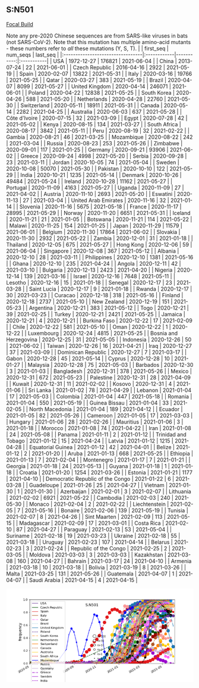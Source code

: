 

## S:N501
[Focal Build](https://nextstrain.org/groups/neherlab/ncov/S.N501)

Note any pre-2020 Chinese sequences are from SARS-like viruses in bats (not SARS-CoV-2).
Note that this mutation has multiple amino-acid mutants - these numbers refer to _all_ these mutations (Y, S, T).
|                                  | first_seq   |   num_seqs | last_seq   |
|:---------------------------------|:------------|-----------:|:-----------|
| USA                              | 1972-12-27  |     176821 | 2021-06-04 |
| China                            | 2013-07-24  |         22 | 2021-06-01 |
| Czech Republic                   | 2016-04-16  |       2922 | 2021-05-19 |
| Spain                            | 2020-02-07  |      13822 | 2021-05-31 |
| Italy                            | 2020-03-16  |      19766 | 2021-05-25 |
| Qatar                            | 2020-03-27  |        383 | 2021-05-19 |
| Brazil                           | 2020-04-07  |       8099 | 2021-05-27 |
| United Kingdom                   | 2020-04-14  |     246071 | 2021-06-01 |
| Poland                           | 2020-04-22  |      12838 | 2021-05-25 |
| South Korea                      | 2020-04-26  |        588 | 2021-05-20 |
| Netherlands                      | 2020-04-28  |      22760 | 2021-05-30 |
| Switzerland                      | 2020-05-11  |      18911 | 2021-05-31 |
| Canada                           | 2020-05-14  |       2282 | 2021-04-25 |
| Australia                        | 2020-06-03  |        637 | 2021-05-28 |
| Côte d'Ivoire                    | 2020-07-15  |         32 | 2021-03-09 |
| Egypt                            | 2020-07-28  |         42 | 2021-05-02 |
| Kenya                            | 2020-08-15  |        134 | 2021-03-27 |
| South Africa                     | 2020-08-17  |       3842 | 2021-05-11 |
| Peru                             | 2020-08-19  |         32 | 2021-02-22 |
| Gambia                           | 2020-08-21  |         46 | 2021-03-25 |
| Mozambique                       | 2020-08-22  |        242 | 2021-03-04 |
| Russia                           | 2020-08-23  |        253 | 2021-05-26 |
| Zimbabwe                         | 2020-09-01  |        117 | 2021-01-25 |
| Germany                          | 2020-09-21  |      93906 | 2021-06-02 |
| Greece                           | 2020-09-24  |       4998 | 2021-05-20 |
| Serbia                           | 2020-09-28  |         23 | 2021-03-11 |
| Jordan                           | 2020-10-05  |         74 | 2021-05-04 |
| Sweden                           | 2020-10-08  |      50070 | 2021-05-30 |
| Pakistan                         | 2020-10-10  |        122 | 2021-05-29 |
| India                            | 2020-10-21  |       1235 | 2021-05-14 |
| Denmark                          | 2020-10-26  |      49484 | 2021-05-24 |
| Ireland                          | 2020-10-28  |      11162 | 2021-05-27 |
| Portugal                         | 2020-11-09  |       4163 | 2021-05-27 |
| Uganda                           | 2020-11-09  |         27 | 2021-04-02 |
| Austria                          | 2020-11-10  |       2693 | 2021-05-20 |
| Eswatini                         | 2020-11-13  |         27 | 2021-03-04 |
| United Arab Emirates             | 2020-11-16  |         32 | 2021-01-14 |
| Slovenia                         | 2020-11-16  |       5675 | 2021-05-18 |
| France                           | 2020-11-17  |      28995 | 2021-05-29 |
| Norway                           | 2020-11-20  |       6651 | 2021-05-31 |
| Iceland                          | 2020-11-21  |         21 | 2021-01-05 |
| Botswana                         | 2020-11-21  |        114 | 2021-05-22 |
| Malawi                           | 2020-11-25  |        154 | 2021-01-25 |
| Japan                            | 2020-11-29  |      11579 | 2021-06-01 |
| Belgium                          | 2020-11-30  |      17864 | 2021-06-02 |
| Slovakia                         | 2020-11-30  |       2932 | 2021-05-22 |
| Zambia                           | 2020-12-01  |         31 | 2021-01-18 |
| Thailand                         | 2020-12-05  |        675 | 2021-05-27 |
| Hong Kong                        | 2020-12-06  |         59 | 2021-06-04 |
| Singapore                        | 2020-12-08  |        367 | 2021-05-12 |
| Albania                          | 2020-12-10  |         28 | 2021-03-11 |
| Philippines                      | 2020-12-10  |       1381 | 2021-05-16 |
| Ghana                            | 2020-12-10  |        235 | 2021-04-24 |
| Angola                           | 2020-12-11  |         42 | 2021-03-10 |
| Bulgaria                         | 2020-12-13  |       2423 | 2021-04-20 |
| Nigeria                          | 2020-12-14  |        139 | 2021-03-16 |
| Israel                           | 2020-12-16  |       7648 | 2021-05-11 |
| Lesotho                          | 2020-12-16  |         15 | 2021-01-18 |
| Senegal                          | 2020-12-17  |         23 | 2021-03-28 |
| Saint Lucia                      | 2020-12-17  |          9 | 2021-01-18 |
| Rwanda                           | 2020-12-17  |         30 | 2021-03-23 |
| Curacao                          | 2020-12-18  |        318 | 2021-05-16 |
| Finland                          | 2020-12-18  |       2737 | 2021-05-10 |
| New Zealand                      | 2020-12-19  |        151 | 2021-05-23 |
| Argentina                        | 2020-12-21  |        383 | 2021-05-12 |
| Togo                             | 2020-12-21  |         39 | 2021-02-25 |
| Turkey                           | 2020-12-21  |       2421 | 2021-05-25 |
| Jamaica                          | 2020-12-21  |          4 | 2020-12-21 |
| Burkina Faso                     | 2020-12-22  |         17 | 2021-02-09 |
| Chile                            | 2020-12-22  |        581 | 2021-05-10 |
| Oman                             | 2020-12-22  |          1 | 2020-12-22 |
| Luxembourg                       | 2020-12-24  |       4815 | 2021-05-25 |
| Bosnia and Herzegovina           | 2020-12-25  |         31 | 2021-05-05 |
| Indonesia                        | 2020-12-26  |         50 | 2021-06-02 |
| Taiwan                           | 2020-12-26  |         16 | 2021-04-21 |
| Iraq                             | 2020-12-27  |         37 | 2021-03-09 |
| Dominican Republic               | 2020-12-27  |          7 | 2021-03-17 |
| Gabon                            | 2020-12-28  |         45 | 2021-05-14 |
| Cyprus                           | 2020-12-28  |         10 | 2021-01-27 |
| Malaysia                         | 2020-12-28  |         75 | 2021-05-03 |
| Barbados                         | 2020-12-30  |          3 | 2021-01-03 |
| Bangladesh                       | 2020-12-31  |        378 | 2021-05-26 |
| Mexico                           | 2020-12-31  |        672 | 2021-05-23 |
| Palestine                        | 2020-12-31  |         28 | 2021-04-09 |
| Kuwait                           | 2020-12-31  |         11 | 2021-02-02 |
| Kosovo                           | 2020-12-31  |          4 | 2021-01-06 |
| Sri Lanka                        | 2021-01-02  |         78 | 2021-04-29 |
| Lebanon                          | 2021-01-04  |         17 | 2021-05-03 |
| Colombia                         | 2021-01-04  |        447 | 2021-05-18 |
| Romania                          | 2021-01-04  |        550 | 2021-05-19 |
| Guinea Bissau                    | 2021-01-04  |         33 | 2021-02-05 |
| North Macedonia                  | 2021-01-04  |        189 | 2021-04-12 |
| Ecuador                          | 2021-01-05  |         82 | 2021-05-26 |
| Cameroon                         | 2021-01-05  |         17 | 2021-03-03 |
| Hungary                          | 2021-01-06  |         28 | 2021-02-26 |
| Mauritius                        | 2021-01-06  |          3 | 2021-01-18 |
| Morocco                          | 2021-01-08  |         74 | 2021-04-22 |
| Iran                             | 2021-01-08  |         24 | 2021-05-08 |
| Panama                           | 2021-01-11  |          2 | 2021-01-12 |
| Trinidad and Tobago              | 2021-01-12  |         15 | 2021-04-24 |
| Latvia                           | 2021-01-12  |       1215 | 2021-04-28 |
| Equatorial Guinea                | 2021-01-12  |         42 | 2021-04-01 |
| Belize                           | 2021-01-12  |          2 | 2021-01-20 |
| Aruba                            | 2021-01-13  |        668 | 2021-05-25 |
| Ethiopia                         | 2021-01-13  |          7 | 2021-02-04 |
| Montenegro                       | 2021-01-17  |          7 | 2021-01-21 |
| Georgia                          | 2021-01-18  |         24 | 2021-05-13 |
| Guyana                           | 2021-01-18  |          1 | 2021-01-18 |
| Croatia                          | 2021-01-20  |       1254 | 2021-03-26 |
| Estonia                          | 2021-01-21  |       1177 | 2021-04-10 |
| Democratic Republic of the Congo | 2021-01-22  |          6 | 2021-03-28 |
| Guadeloupe                       | 2021-01-26  |         25 | 2021-04-27 |
| Vietnam                          | 2021-01-30  |          1 | 2021-01-30 |
| Azerbaijan                       | 2021-02-01  |          3 | 2021-02-07 |
| Lithuania                        | 2021-02-02  |       6921 | 2021-05-22 |
| Cambodia                         | 2021-02-03  |        240 | 2021-05-30 |
| Monaco                           | 2021-02-04  |          2 | 2021-02-22 |
| Liechtenstein                    | 2021-02-05  |          7 | 2021-05-16 |
| Bonaire                          | 2021-02-06  |        139 | 2021-05-19 |
| Tunisia                          | 2021-02-07  |          8 | 2021-04-26 |
| Sint Maarten                     | 2021-02-09  |        113 | 2021-05-15 |
| Madagascar                       | 2021-02-09  |         17 | 2021-03-01 |
| Costa Rica                       | 2021-02-10  |         87 | 2021-04-27 |
| Paraguay                         | 2021-02-13  |         53 | 2021-05-04 |
| Suriname                         | 2021-02-18  |         19 | 2021-03-23 |
| Ukraine                          | 2021-02-18  |         55 | 2021-03-18 |
| Uruguay                          | 2021-02-23  |        107 | 2021-04-14 |
| Belarus                          | 2021-02-23  |          3 | 2021-02-24 |
| Republic of the Congo            | 2021-02-25  |          2 | 2021-03-05 |
| Moldova                          | 2021-03-03  |          3 | 2021-03-03 |
| Kazakhstan                       | 2021-03-08  |        160 | 2021-04-27 |
| Bahrain                          | 2021-03-17  |         24 | 2021-04-10 |
| Armenia                          | 2021-03-18  |         10 | 2021-03-18 |
| Bolivia                          | 2021-03-19  |          8 | 2021-03-26 |
| Malta                            | 2021-03-25  |        131 | 2021-05-26 |
| Guatemala                        | 2021-04-07  |          1 | 2021-04-07 |
| Saudi Arabia                     | 2021-04-15  |          4 | 2021-04-15 |

![Overall trends S.N501](/overall_trends_figures/overall_trends_S.N501.png)